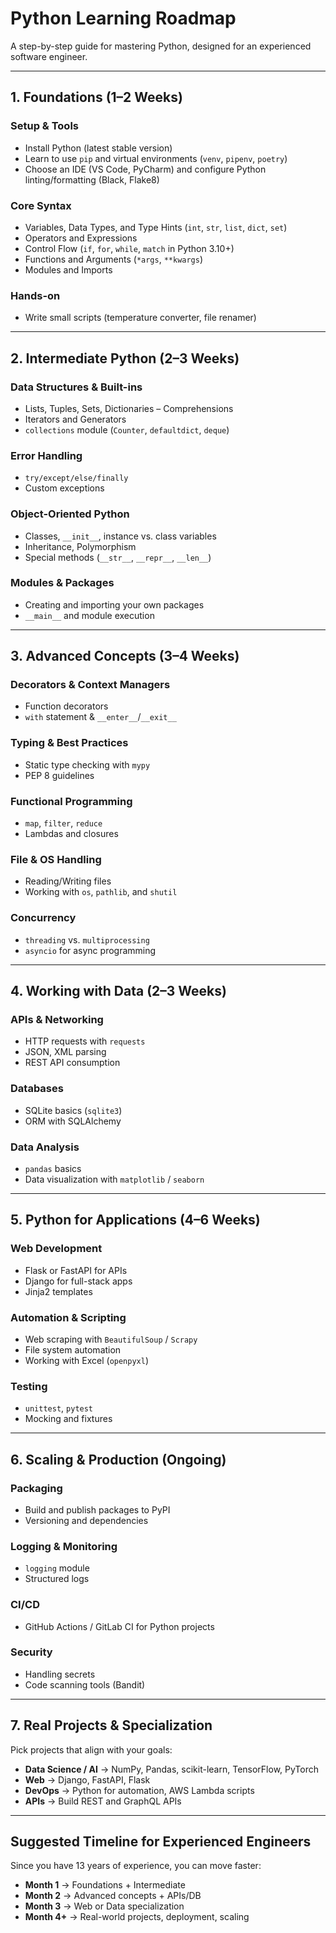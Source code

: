 # Python Learning Roadmap

A step-by-step guide for mastering Python, designed for an experienced software engineer.

---

## 1. Foundations (1–2 Weeks)

### Setup & Tools

- Install Python (latest stable version)
- Learn to use `pip` and virtual environments (`venv`, `pipenv`, `poetry`)
- Choose an IDE (VS Code, PyCharm) and configure Python linting/formatting (Black, Flake8)

### Core Syntax

- Variables, Data Types, and Type Hints (`int`, `str`, `list`, `dict`, `set`)
- Operators and Expressions
- Control Flow (`if`, `for`, `while`, `match` in Python 3.10+)
- Functions and Arguments (`*args`, `**kwargs`)
- Modules and Imports

### Hands-on

- Write small scripts (temperature converter, file renamer)

---

## 2. Intermediate Python (2–3 Weeks)

### Data Structures & Built-ins

- Lists, Tuples, Sets, Dictionaries – Comprehensions
- Iterators and Generators
- `collections` module (`Counter`, `defaultdict`, `deque`)

### Error Handling

- `try/except/else/finally`
- Custom exceptions

### Object-Oriented Python

- Classes, `__init__`, instance vs. class variables
- Inheritance, Polymorphism
- Special methods (`__str__`, `__repr__`, `__len__`)

### Modules & Packages

- Creating and importing your own packages
- `__main__` and module execution

---

## 3. Advanced Concepts (3–4 Weeks)

### Decorators & Context Managers

- Function decorators
- `with` statement & `__enter__`/`__exit__`

### Typing & Best Practices

- Static type checking with `mypy`
- PEP 8 guidelines

### Functional Programming

- `map`, `filter`, `reduce`
- Lambdas and closures

### File & OS Handling

- Reading/Writing files
- Working with `os`, `pathlib`, and `shutil`

### Concurrency

- `threading` vs. `multiprocessing`
- `asyncio` for async programming

---

## 4. Working with Data (2–3 Weeks)

### APIs & Networking

- HTTP requests with `requests`
- JSON, XML parsing
- REST API consumption

### Databases

- SQLite basics (`sqlite3`)
- ORM with SQLAlchemy

### Data Analysis

- `pandas` basics
- Data visualization with `matplotlib` / `seaborn`

---

## 5. Python for Applications (4–6 Weeks)

### Web Development

- Flask or FastAPI for APIs
- Django for full-stack apps
- Jinja2 templates

### Automation & Scripting

- Web scraping with `BeautifulSoup` / `Scrapy`
- File system automation
- Working with Excel (`openpyxl`)

### Testing

- `unittest`, `pytest`
- Mocking and fixtures

---

## 6. Scaling & Production (Ongoing)

### Packaging

- Build and publish packages to PyPI
- Versioning and dependencies

### Logging & Monitoring

- `logging` module
- Structured logs

### CI/CD

- GitHub Actions / GitLab CI for Python projects

### Security

- Handling secrets
- Code scanning tools (Bandit)

---

## 7. Real Projects & Specialization

Pick projects that align with your goals:

- **Data Science / AI** → NumPy, Pandas, scikit-learn, TensorFlow, PyTorch
- **Web** → Django, FastAPI, Flask
- **DevOps** → Python for automation, AWS Lambda scripts
- **APIs** → Build REST and GraphQL APIs

---

## Suggested Timeline for Experienced Engineers

Since you have 13 years of experience, you can move faster:

- **Month 1** → Foundations + Intermediate
- **Month 2** → Advanced concepts + APIs/DB
- **Month 3** → Web or Data specialization
- **Month 4+** → Real-world projects, deployment, scaling
